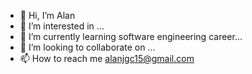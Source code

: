 - 👋 Hi, I’m Alan
- 👀 I’m interested in ...
- 🌱 I’m currently learning software engineering career...
- 💞️ I’m looking to collaborate on ...
- 📫 How to reach me alanjgc15@gmail.com

<!---
AlanJavierGC/AlanJavierGC is a ✨ special ✨ repository because its `README.md` (this file) appears on your GitHub profile.
You can click the Preview link to take a look at your changes.
--->
